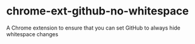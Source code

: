 # chrome-ext-github-no-whitespace
A Chrome extension to ensure that you can set GitHub to always hide whitespace changes
